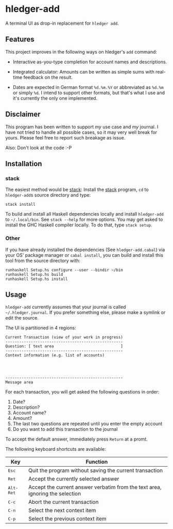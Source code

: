 # hledger-add

A terminal UI as drop-in replacement for `hledger add`.

## Features

This project improves in the following ways on hledger's `add` command:

 - Interactive as-you-type completion for account names and
   descriptions.

 - Integrated calculator: Amounts can be written as simple sums with
   real-time feedback on the result.

 - Dates are expected in German format `%d.%m.%Y` or abbreviated as
   `%d.%m` or simply `%d`. I intend to support other formats, but
   that's what I use and it's currently the only one implemented.

## Disclaimer

This program has been written to support *my* use case and *my*
journal. I have not tried to handle all possible cases, so it may very
well break for yours. Please feel free to report such breakage as issue.

Also: Don't look at the code :-P

## Installation
### stack

The easiest method would be [stack]: Install the [stack] program, `cd`
to `hledger-add`s source directory and type:

    stack install

To build and install all Haskell dependencies locally and install
`hledger-add` to `~/.local/bin`. See `stack --help` for more options.
You may get asked to install the GHC Haskell compiler locally. To do
that, type `stack setup`.

### Other

If you have already installed the dependencies (See
`hledger-add.cabal`) via your OS' package manager or `cabal install`,
you can build and install this tool from the source directory with:

    runhaskell Setup.hs configure --user --bindir ~/bin
    runhaskell Setup.hs build
    runhaskell Setup.hs install


## Usage

`hledger-add` currently assumes that your journal is called
`~/.hledger.journal`. If you prefer something else, please make a
symlink or edit the source.

The UI is partitioned in 4 regions:

    Current Transaction (view of your work in progress)
	---------------------------------------------------
	Question: [ text area                             ]
	---------------------------------------------------
	Context information (e.g. list of accounts)
    
    
    
    
	---------------------------------------------------
	Message area

For each transaction, you will get asked the following questions in
order:

 1. Date?
 2. Description?
 3. Account name?
 4. Amount?
 5. The last two questions are repeated until you enter the empty account
 6. Do you want to add this transaction to the journal

To accept the default answer, immediately press `Return` at a promt.

The following keyboard shortcuts are available:

| Key                | Function                                                                      |
| ------------------ | ----------------------------------------------------------------------------- |
| <kbd>Esc</kbd>     | Quit the program without saving the current transaction                       |
| <kbd>Ret</kbd>     | Accept the currently selected answer                                          |
| <kbd>Alt-Ret</kbd> | Accept the current answer verbatim from the text area, ignoring the selection |
| <kbd>C-c</kbd>     | Abort the current transaction                                                 |
| <kbd>C-n</kbd>     | Select the next context item                                                  |
| <kbd>C-p</kbd>     | Select the previous context item                                              |




[stack]: https://github.com/commercialhaskell/stack

